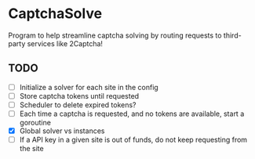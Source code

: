# CaptchaSolve
Program to help streamline captcha solving by routing requests to third-party services like 2Captcha!

## TODO

- [ ] Initialize a solver for each site in the config
- [ ] Store captcha tokens until requested
- [ ] Scheduler to delete expired tokens?
- [ ] Each time a captcha is requested, and no tokens are available, start a goroutine 
- [x] Global solver vs instances
- [ ] If a API key in a given site is out of funds, do not keep requesting from the site
